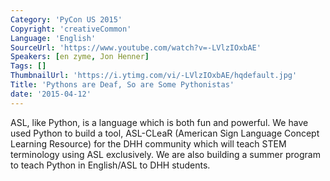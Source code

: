 ```yaml
---
Category: 'PyCon US 2015'
Copyright: 'creativeCommon'
Language: 'English'
SourceUrl: 'https://www.youtube.com/watch?v=-LVlzIOxbAE'
Speakers: [en zyme, Jon Henner]
Tags: []
ThumbnailUrl: 'https://i.ytimg.com/vi/-LVlzIOxbAE/hqdefault.jpg'
Title: 'Pythons are Deaf, So are Some Pythonistas'
date: '2015-04-12'
---
```

ASL, like Python, is a language which is both fun and powerful. We have used Python to build a tool, ASL-CLeaR (American Sign Language Concept Learning Resource)  for the DHH community which will teach STEM terminology using ASL exclusively. We are also building a summer program to teach Python in English/ASL to DHH students.


